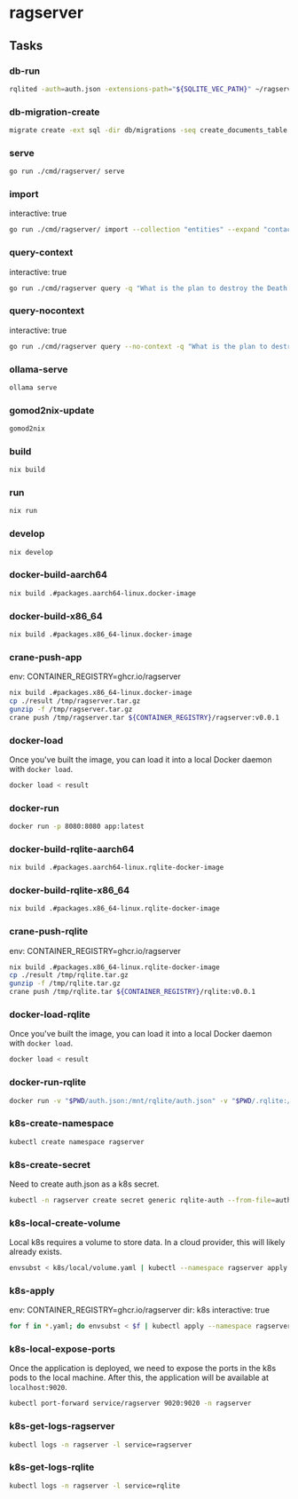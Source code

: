 # ragserver

## Tasks

### db-run

```bash
rqlited -auth=auth.json -extensions-path="${SQLITE_VEC_PATH}" ~/ragserver
```

### db-migration-create

```bash
migrate create -ext sql -dir db/migrations -seq create_documents_table
```

### serve

```bash
go run ./cmd/ragserver/ serve
```

### import

interactive: true

```bash
go run ./cmd/ragserver/ import --collection "entities" --expand "contacts,dependsOn,contributesTo,tags"
```

### query-context

interactive: true

```bash
go run ./cmd/ragserver query -q "What is the plan to destroy the Death Star?"
```

### query-nocontext

interactive: true

```bash
go run ./cmd/ragserver query --no-context -q "What is the plan to destroy the Death Star?"
```

### ollama-serve

```bash
ollama serve
```

### gomod2nix-update

```bash
gomod2nix
```

### build

```bash
nix build
```

### run

```bash
nix run
```

### develop

```bash
nix develop
```

### docker-build-aarch64

```bash
nix build .#packages.aarch64-linux.docker-image
```

### docker-build-x86_64

```bash
nix build .#packages.x86_64-linux.docker-image
```

### crane-push-app

env: CONTAINER_REGISTRY=ghcr.io/ragserver

```bash
nix build .#packages.x86_64-linux.docker-image
cp ./result /tmp/ragserver.tar.gz
gunzip -f /tmp/ragserver.tar.gz
crane push /tmp/ragserver.tar ${CONTAINER_REGISTRY}/ragserver:v0.0.1
```

### docker-load

Once you've built the image, you can load it into a local Docker daemon with `docker load`.

```bash
docker load < result
```

### docker-run

```bash
docker run -p 8080:8080 app:latest
```

### docker-build-rqlite-aarch64

```bash
nix build .#packages.aarch64-linux.rqlite-docker-image
```

### docker-build-rqlite-x86_64

```bash
nix build .#packages.x86_64-linux.rqlite-docker-image
```

### crane-push-rqlite

env: CONTAINER_REGISTRY=ghcr.io/ragserver

```bash
nix build .#packages.x86_64-linux.rqlite-docker-image
cp ./result /tmp/rqlite.tar.gz
gunzip -f /tmp/rqlite.tar.gz
crane push /tmp/rqlite.tar ${CONTAINER_REGISTRY}/rqlite:v0.0.1
```

### docker-load-rqlite

Once you've built the image, you can load it into a local Docker daemon with `docker load`.

```bash
docker load < result
```

### docker-run-rqlite

```bash
docker run -v "$PWD/auth.json:/mnt/rqlite/auth.json" -v "$PWD/.rqlite:/mnt/data" -p 4001:4001 -p 4002:4002 -p 4003:4003 rqlite:latest
```

### k8s-create-namespace

```bash
kubectl create namespace ragserver
```

### k8s-create-secret

Need to create auth.json as a k8s secret.

```bash
kubectl -n ragserver create secret generic rqlite-auth --from-file=auth.json
```

### k8s-local-create-volume

Local k8s requires a volume to store data. In a cloud provider, this will likely already exists.

```bash
envsubst < k8s/local/volume.yaml | kubectl --namespace ragserver apply -f -
```

### k8s-apply

env: CONTAINER_REGISTRY=ghcr.io/ragserver
dir: k8s
interactive: true

```bash
for f in *.yaml; do envsubst < $f | kubectl apply --namespace ragserver -f -; done
```

### k8s-local-expose-ports

Once the application is deployed, we need to expose the ports in the k8s pods to the local machine. After this, the application will be available at `localhost:9020`.

```bash
kubectl port-forward service/ragserver 9020:9020 -n ragserver
```

### k8s-get-logs-ragserver

```bash
kubectl logs -n ragserver -l service=ragserver
```

### k8s-get-logs-rqlite

```bash
kubectl logs -n ragserver -l service=rqlite
```
